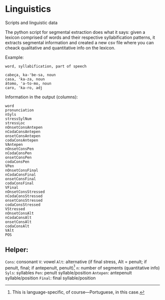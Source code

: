 Linguistics
===========

Scripts and linguistic data

The python script for segmental extraction does what it says: given a lexicon comprised of words and their respective syllabification patterns, it extracts segmental information and created a new csv file where you can cheack qualitative and quantitative info on the lexicon.

Example:
```{python}
word, syllabification, part of speech

cabeça, ka-'be-sa, noun
casa, 'ka-za, noun
átomo, 'a-to-mo, noun
caro, 'ka-ro, adj
```

Information in the output (columns):

```{python}
word
pronunciation
nSyls
stressSylNum
stressLoc
nOnsetConsAntepen
nCodaConsAntepen
onsetConsAntepen
codaConsAntepen
VAntepen
nOnsetConsPen
nCodaConsPen
onsetConsPen
codaConsPen
VPen
nOnsetConsFinal
nCodaConsFinal
onsetConsFinal
codaConsFinal
VFinal
nOnsetConsStressed
nCodaConsStressed
onsetConsStressed
codaConsStressed
VStressed
nOnsetConsAlt
nCodaConsAlt
onsetConsAlt
codaConsAlt
VAlt
POS
```

## Helper:

```Cons```: consonant
```V```: vowel
```Alt```: alternative (if final stress, Alt = penult; if penult, final; if antepenult, penult)[^1]
```n```: number of segments (quantitative info)
```Syls```: syllables
```Pen```: penult syllable/position
```Antepen```: antepenult syllable/position
```Final```: final syllable/position


[^1]: This is language-specific, of course—Portuguese, in this case.
